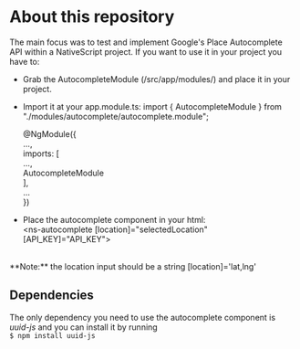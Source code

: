 # About this repository
The main focus was to test and implement Google's Place Autocomplete API within a NativeScript project. If you want to use it in your project you have to:
* Grab the AutocompleteModule (/src/app/modules/) and place it in your project.
* Import it at your app.module.ts:
    import { AutocompleteModule } from "./modules/autocomplete/autocomplete.module";
    
    @NgModule({ <br/>
       ..., <br/>
       imports: [ 
           <br/> ...,
           <br/> AutocompleteModule
           <br/> ],
           <br/>...
           <br/>
    })
    
* Place the autocomplete component in your html: <br/>
<ns-autocomplete [location]="selectedLocation" [API_KEY]="API_KEY"></ns-autocomplete>
<br/>
**Note:** the location input should be a string [location]='lat,lng'
    
## Dependencies
The only dependency you need to use the autocomplete component is _uuid-js_ and you can install it by running <br/>
`$ npm install uuid-js`